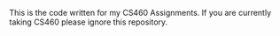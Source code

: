 This is the code written for my CS460 Assignments. If you are currently taking CS460 please ignore this repository.
